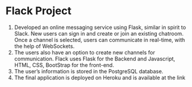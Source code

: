 # Flack Project

1. Developed an online messaging service using Flask, similar in spirit to Slack.
New users can sign in and create or join an existing chatroom. Once a channel is selected, users can communicate in real-time, with the help of WebSockets.
2. The users also have an option to create new channels for communication.
Flack uses Flask for the Backend and Javascript, HTML, CSS, BootStrap for the front-end.
3. The user’s information is stored in the PostgreSQL database.
4. The final application is deployed on Heroku and is available at the link

